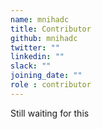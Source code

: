 ```yaml
---
name: mnihadc
title: Contributor
github: mnihadc
twitter: ""
linkedin: ""
slack: ""
joining_date: ""
role : contributor
---
```


Still waiting for this
